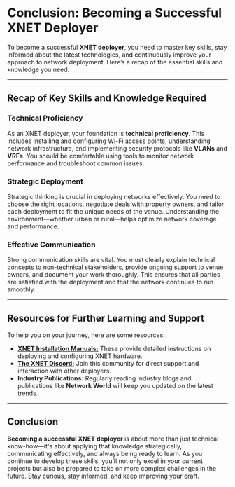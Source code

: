 # Conclusion: Becoming a Successful XNET Deployer

To become a successful **XNET deployer**, you need to master key skills, stay informed about the latest technologies, and continuously improve your approach to network deployment. Here’s a recap of the essential skills and knowledge you need.

______

## Recap of Key Skills and Knowledge Required

### Technical Proficiency

As an XNET deployer, your foundation is **technical proficiency**. This includes installing and configuring Wi-Fi access points, understanding network infrastructure, and implementing security protocols like **VLANs** and **VRFs**. You should be comfortable using tools to monitor network performance and troubleshoot common issues.

### Strategic Deployment

Strategic thinking is crucial in deploying networks effectively. You need to choose the right locations, negotiate deals with property owners, and tailor each deployment to fit the unique needs of the venue. Understanding the environment—whether urban or rural—helps optimize network coverage and performance.

### Effective Communication

Strong communication skills are vital. You must clearly explain technical concepts to non-technical stakeholders, provide ongoing support to venue owners, and document your work thoroughly. This ensures that all parties are satisfied with the deployment and that the network continues to run smoothly.

______

## Resources for Further Learning and Support

To help you on your journey, here are some resources:

- [**XNET Installation Manuals:**](https://docs.xnet.company) These provide detailed instructions on deploying and configuring XNET hardware.
- [**The XNET Discord:**](https://discord.gg/xnetmobile) Join this community for direct support and interaction with other deployers.
- **Industry Publications:** Regularly reading industry blogs and publications like **Network World** will keep you updated on the latest trends.

______

## Conclusion

**Becoming a successful XNET deployer** is about more than just technical know-how—it's about applying that knowledge strategically, communicating effectively, and always being ready to learn. As you continue to develop these skills, you’ll not only excel in your current projects but also be prepared to take on more complex challenges in the future. Stay curious, stay informed, and keep improving your craft.
